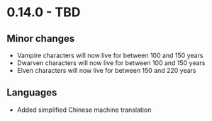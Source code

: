 # 0.14.0 - TBD

## Minor changes
- Vampire characters will now live for between 100 and 150 years
- Dwarven characters will now live for between 100 and 150 years
- Elven characters will now live for between 150 and 220 years

## Languages
- Added simplified Chinese machine translation